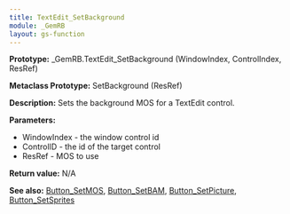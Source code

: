 ```yaml
---
title: TextEdit_SetBackground
module: _GemRB
layout: gs-function
---
```


**Prototype:** _GemRB.TextEdit_SetBackground (WindowIndex, ControlIndex, ResRef)

**Metaclass Prototype:** SetBackground (ResRef)

**Description:** Sets the background MOS for a TextEdit control.

**Parameters:** 
  * WindowIndex - the window control id
  * ControlID - the id of the target control
  * ResRef - MOS to use

**Return value:** N/A

**See also:** [Button_SetMOS](Button_SetMOS.md), [Button_SetBAM](Button_SetBAM.md), [Button_SetPicture](Button_SetPicture.md), [Button_SetSprites](Button_SetSprites.md)
